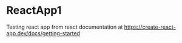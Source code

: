 # ReactApp1
Testing react app from react documentation at https://create-react-app.dev/docs/getting-started
